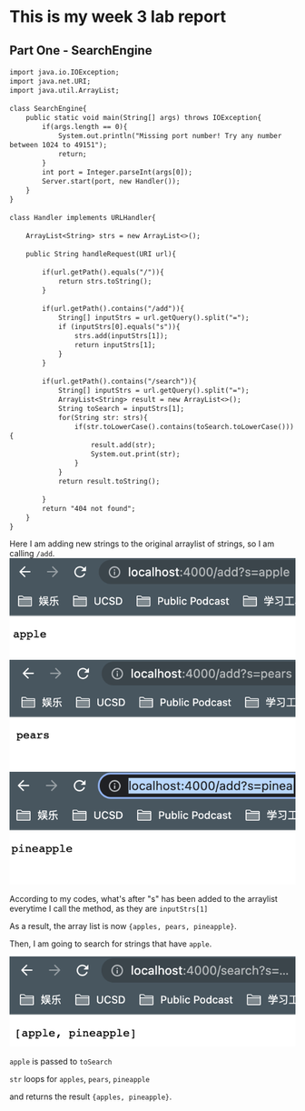 # This is my week 3 lab report

## Part One - SearchEngine

```
import java.io.IOException;
import java.net.URI;
import java.util.ArrayList;

class SearchEngine{
    public static void main(String[] args) throws IOException{
        if(args.length == 0){
            System.out.println("Missing port number! Try any number between 1024 to 49151");
            return;
        }
        int port = Integer.parseInt(args[0]);
        Server.start(port, new Handler());
    }
}

class Handler implements URLHandler{

    ArrayList<String> strs = new ArrayList<>();

    public String handleRequest(URI url){

        if(url.getPath().equals("/")){
            return strs.toString();
        }

        if(url.getPath().contains("/add")){
            String[] inputStrs = url.getQuery().split("=");
            if (inputStrs[0].equals("s")){
                strs.add(inputStrs[1]);
                return inputStrs[1]; 
            }
        }

        if(url.getPath().contains("/search")){
            String[] inputStrs = url.getQuery().split("=");
            ArrayList<String> result = new ArrayList<>();
            String toSearch = inputStrs[1];
            for(String str: strs){
                if(str.toLowerCase().contains(toSearch.toLowerCase())){
                    result.add(str);
                    System.out.print(str);
                }
            }
            return result.toString();

        }
        return "404 not found";
    }
}
```

Here I am adding new strings to the original arraylist of strings, so I am calling `/add`.
![image](https://github.com/YuxuanIsL/lab-report-week-3/blob/main/add%20apples.png)
![image](https://github.com/YuxuanIsL/lab-report-week-3/blob/main/add%20pears.png)
![image](https://github.com/YuxuanIsL/lab-report-week-3/blob/main/add%20pineapple.png)

According to my codes, what's after "s" has been added to the arraylist everytime I call the method, as they are `inputStrs[1]`

As a result, the array list is now `{apples, pears, pineapple}`.

Then, I am going to search for strings that have `apple`.

![image](https://github.com/YuxuanIsL/lab-report-week-3/blob/main/search%20for%20apples.png)

`apple` is passed to `toSearch`

`str` loops for `apples`, `pears`, `pineapple`

and returns the result `{apples, pineapple}`.
